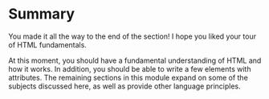 # Summary

You made it all the way to the end of the section! I hope you liked your tour of HTML fundamentals.

At this moment, you should have a fundamental understanding of HTML and how it works. In addition, you should be able to write a few elements with attributes. The remaining sections in this module expand on some of the subjects discussed here, as well as provide other language principles.

